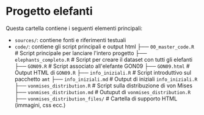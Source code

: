 # Progetto elefanti
Questa cartella contiene i seguenti elementi principali:

- `sources/`: contiene fonti e riferimenti testuali
- `code/`: contiene gli script principali e output html
├── `00_master_code.R`             # Script principale per lanciare l'intero progetto
├── `elephants_completo.R`         # Script per creare il dataset con tutti gli elefanti
├── `GON09.R`                      # Script associato all'elefante GON09
├── `GON09.html`                   # Output HTML di `GON09.R`
├── `info_iniziali.R`              # Script introduttivo sul pacchetto `amt`
├── `info_iniziali.md`             # Output di iniziali `info_iniziali.R` 
├── `vonmises_distribution.R`      # Script sulla distribuzione di von Mises
├── `vonmises_distribution.md`     # Outuput di `vonmises_distribution.R`
├── `vonmises_distribution_files/` # Cartella di supporto HTML (immagini, css ecc.)

